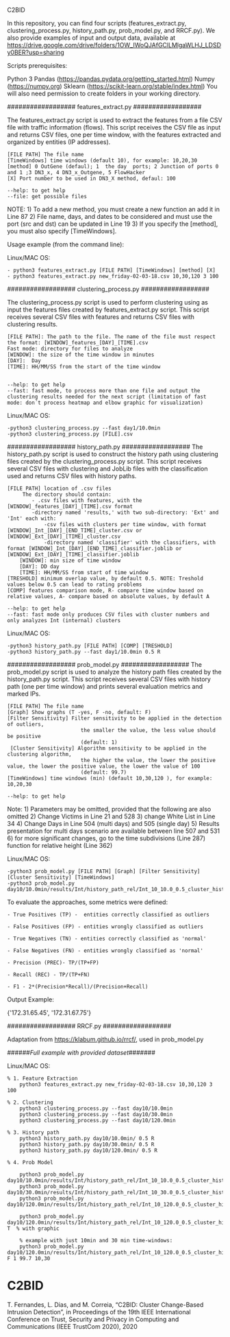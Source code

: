 C2BID

In this repository, you can find four scripts (features_extract.py, clustering_process.py, history_path.py, prob_model.py, and RRCF.py). We also provide examples of input and output data, available at https://drive.google.com/drive/folders/1OW_IWoQJAfGClLMlgaWLHJ_LDSDy0BER?usp=sharing

Scripts prerequisites:

Python 3
Pandas (https://pandas.pydata.org/getting_started.html)
Numpy (https://numpy.org)
Sklearn (https://scikit-learn.org/stable/index.html)
You will also need permission to create folders in your working directory.

################## features_extract.py ##################

The features_extract.py script is used to extract the features from a file CSV file with traffic information (flows). This script receives the CSV file as input and returns CSV files, one per time window, with the features extracted and organized by entities (IP addresses).


    [FILE PATH] The file name 
    [TimeWindows] time windows (default 10), for example: 10,20,30
    [method] 0 OutGene (defaul); 1  the day  ports; 2 Junction of ports 0 and 1 ;3 DN3_x, 4 DN3_x_Outgene, 5 FlowHacker
    [X] Port number to be used in DN3_X method, defaul: 100
    
    --help: to get help 
    --file: get possible files 

NOTE: 
	1) To add a new method, you must create a new function an add it in Line 87
	2) File name,  days, and dates to be considered and must use the port (src and dst) can be updated in Line 19
	3) If you specify the [method], you must also specify [TimeWindows].

Usage example (from the command line):

Linux/MAC OS:

	- python3 features_extract.py [FILE PATH] [TimeWindows] [method] [X]
	- python3 features_extract.py new_friday-02-03-18.csv 10,30,120 3 100


################## clustering_process.py ##################

The clustering_process.py script is used to perform clustering using as input the features files created by features_extract.py script. This script receives several CSV files with features and returns CSV files with clustering results.


    [FILE PATH]: The path to the file. The name of the file must respect the format: [WINDOW]_features_[DAY]_[TIME].csv
    Fast mode: directory for files to analyze 
    [WINDOW]: the size of the time window in minutes
    [DAY]:  Day
    [TIME]: HH/MM/SS from the start of the time window
    
   
    --help: to get help 
    --fast: fast mode, to process more than one file and output the clustering results needed for the next script (limitation of fast mode: don´t process heatmap and elbow graphic for visualization) 

Linux/MAC OS:

	-python3 clustering_process.py --fast day1/10.0min
	-python3 clustering_process.py [FILE].csv 
	


################## history_path.py ##################
The history_path.py script is used to construct the history path using clustering files created by the clustering_process.py script. This script receives several CSV files with clustering and JobLib files with the classification used  and returns CSV files with history paths.

    [FILE PATH] location of .csv files 
         The directory should contain:
            - .csv files with features, with the [WINDOW]_features_[DAY]_[TIME].csv format
            -directory named 'results,' with two sub-directory: 'Ext' and 'Int' each with:
                -csv files with clusters per time window, with format [WINDOW]_Int_[DAY]_[END_TIME]_cluster.csv or [WINDOW]_Ext_[DAY]_[TIME]_cluster.csv
                -directory named 'classifier' with the classifiers, with format [WINDOW]_Int_[DAY]_[END_TIME]_classifier.joblib or [WINDOW]_Ext_[DAY]_[TIME]_classifier.joblib    
        [WINDOW]: min size of time window 
        [DAY]: DD day
        [TIME]: HH/MM/SS from start of time window
    [TRESHOLD] minimum overlap value, by default 0.5. NOTE: Treshold values below 0.5 can lead to rating problems
    [COMP] features comparison mode, R- compare time window based on relative values, A- compare based on absolute values, by default A 
        
    --help: to get help 
    --fast: fast mode only produces CSV files with cluster numbers and only analyzes Int (internal) clusters

Linux/MAC OS:

	-python3 history_path.py [FILE PATH] [COMP] [TRESHOLD] 
	-python3 history_path.py --fast day1/10.0min 0.5 R



################## prob_model.py ##################
The prob_model.py script is used to analyze the history path files created by the history_path.py script. This script receives several CSV files with history path (one per time window) and prints several evaluation metrics and marked IPs.

    
    [FILE PATH] The file name 
    [Graph] Show graphs (T -yes, F -no, default: F)
    [Filter Sensitivity] Filter sensitivity to be applied in the detection of outliers, 
                            the smaller the value, the less value should be positive
                            (default: 1)
     [Cluster Sensitivity] Algorithm sensitivity to be applied in the clustering algorithm, 
                            the higher the value, the lower the positive value, the lower the positive value, the lower the value of 100
                            (default: 99.7)
    [TimeWindows] time windows (min) (default 10,30,120 ), for example: 10,20,30

    --help: to get help

Note:
	1) Parameters may be omitted, provided that the following are also omitted
	2) Change Victims in Line 21 and 528
	3) change White List in Line 34
	4) Change Days in Line 504 (multi days) and 505 (single day)
	5) Results presentation for multi days scenario are available between line 507 and 531
	6) for more significant changes, go to the time subdivisions (Line 287) function for relative height (Line 362)

Linux/MAC OS:

	-python3 prob_model.py [FILE PATH] [Graph] [Filter Sensitivity] [Cluster Sensitivity] [TimeWindows]   
	-python3 prob_model.py day10/10.0min/results/Int/history_path_rel/Int_10_10.0_0.5_cluster_history_path.csv

To evaluate the approaches, some metrics were defined:

	- True Positives (TP) -  entities correctly classified as outliers

	- False Positives (FP) - entities wrongly classified as outliers

	- True Negatives (TN) - entities correctly classified as 'normal'

	- False Negatives (FN) - entities wrongly classified as 'normal'

	- Precision (PREC)- TP/(TP+FP)

	- Recall (REC) - TP/(TP+FN)

	- F1 - 2*(Precision*Recall)/(Precision+Recall)

Output Example:

{'172.31.65.45', '172.31.67.75'}

################## RRCF.py ##################

Adaptation from https://klabum.github.io/rrcf/, used in prob_model.py


######_Full example with provided dataset_#######

Linux/MAC OS:

	% 1. Feature Extraction
		python3 features_extract.py new_friday-02-03-18.csv 10,30,120 3 100 
	
	% 2. Clustering
		python3 clustering_process.py --fast day10/10.0min
		python3 clustering_process.py --fast day10/30.0min
		python3 clustering_process.py --fast day10/120.0min
	
	% 3. History path
		python3 history_path.py day10/10.0min/ 0.5 R
		python3 history_path.py day10/30.0min/ 0.5 R
		python3 history_path.py day10/120.0min/ 0.5 R
	
	% 4. Prob Model 
	
  	  	python3 prob_model.py day10/10.0min/results/Int/history_path_rel/Int_10_10.0_0.5_cluster_history_path.csv
  	  	python3 prob_model.py day10/30.0min/results/Int/history_path_rel/Int_10_30.0_0.5_cluster_history_path.csv
  	  	python3 prob_model.py day10/120.0min/results/Int/history_path_rel/Int_10_120.0_0.5_cluster_history_path.csv
  	  	
		python3 prob_model.py day10/120.0min/results/Int/history_path_rel/Int_10_120.0_0.5_cluster_history_path.csv T  % with graphic
	
		% example with just 10min and 30 min time-windows:
  	  	python3 prob_model.py day10/120.0min/results/Int/history_path_rel/Int_10_120.0_0.5_cluster_history_path.csv F 1 99.7 10,30 



# C2BID
T. Fernandes, L. Dias, and M. Correia, “C2BID: Cluster Change-Based Intrusion Detection”, in Proceedings of the 19th IEEE International Conference on Trust, Security and Privacy in Computing and Communications (IEEE TrustCom 2020), 2020 

